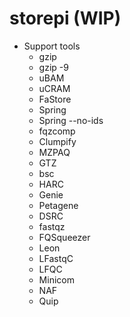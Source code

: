 # storepi (WIP)

- Support tools
  + gzip
  + gzip -9
  + uBAM
  + uCRAM
  + FaStore
  + Spring
  + Spring --no-ids
  + fqzcomp
  + Clumpify
  + MZPAQ
  + GTZ
  + bsc
  + HARC
  + Genie
  + Petagene
  + DSRC
  + fastqz
  + FQSqueezer
  + Leon
  + LFastqC
  + LFQC
  + Minicom
  + NAF
  + Quip